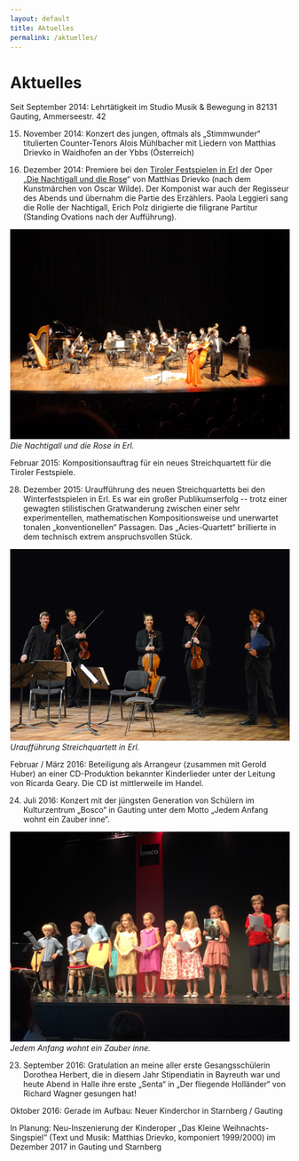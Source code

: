 ```yaml
---
layout: default
title: Aktuelles
permalink: /aktuelles/
---
```


Aktuelles
=========


Seit September 2014:
Lehrtätigkeit im Studio Musik & Bewegung in 82131 Gauting, Ammerseestr. 42

15. November 2014:
Konzert des jungen, oftmals als „Stimmwunder“ titulierten Counter-Tenors Alois Mühlbacher
mit Liedern von Matthias Drievko in Waidhofen an der Ybbs (Österreich)

30. Dezember 2014: Premiere bei den [Tiroler Festspielen in Erl][Tiroler Festspiele Erl]
der Oper „[Die Nachtigall und die Rose](/werke)“ von Matthias Drievko
(nach dem Kunstmärchen von Oscar Wilde).
Der Komponist war auch der Regisseur des Abends und übernahm die Partie des Erzählers.
Paola Leggieri sang die Rolle der Nachtigall,
Erich Polz dirigierte die filigrane Partitur (Standing Ovations nach der Aufführung).

![](/assets/2014-12-30-erl.jpg)
*Die Nachtigall und die Rose in Erl.*

Februar 2015: Kompositionsauftrag für ein neues Streichquartett für die Tiroler Festspiele.

28. Dezember 2015: Uraufführung des neuen Streichquartetts bei den Winterfestspielen in Erl.
Es war ein großer Publikumserfolg -- trotz einer gewagten stilistischen
Gratwanderung zwischen einer sehr experimentellen, mathematischen Kompositionsweise und
unerwartet tonalen „konventionellen“ Passagen.
Das „Acies-Quartett“ brillierte in dem technisch extrem anspruchsvollen Stück.

![](/assets/2015-12-28-streichquartett.jpg)
*Uraufführung Streichquartett in Erl.*

Februar / März 2016: Beteiligung als Arrangeur (zusammen mit Gerold Huber) an
einer CD-Produktion bekannter Kinderlieder unter der Leitung von Ricarda Geary.
Die CD ist mittlerweile im Handel.

24. Juli 2016: Konzert mit der jüngsten Generation von Schülern
im Kulturzentrum „Bosco“ in Gauting unter dem Motto
„Jedem Anfang wohnt ein Zauber inne“.

![](/assets/2016-07-24-gauting-bild.jpg)
*Jedem Anfang wohnt ein Zauber inne.*

23. September 2016: Gratulation an meine aller erste Gesangsschülerin Dorothea Herbert,
die in diesem Jahr Stipendiatin in Bayreuth war und heute Abend in Halle
ihre erste „Senta“ in „Der fliegende Holländer“ von Richard Wagner gesungen hat!

Oktober 2016: Gerade im Aufbau: Neuer Kinderchor in Starnberg / Gauting

In Planung: Neu-Inszenierung der Kinderoper „Das Kleine Weihnachts-Singspiel“
(Text und Musik: Matthias Drievko, komponiert 1999/2000)
im Dezember 2017 in Gauting und Starnberg


[Tiroler Festspiele Erl]: www.tiroler-festspiele.at
